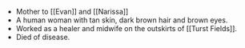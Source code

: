- Mother to [[Evan]] and [[Narissa]]
- A human woman with tan skin, dark brown hair and brown eyes. 
- Worked as a healer and midwife on the outskirts of [[Turst Fields]]. 
- Died of disease.